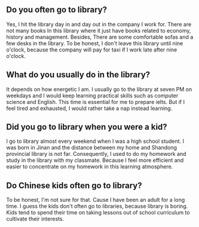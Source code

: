 ## Do you often go to library?   
Yes, I hit the library day in and day out in the company I work for.  There are not many books In this library where it just have books related to economy, history and management. Besides, There are some comfortable sofas and a few desks in the library. To be honest, I don't leave this library until nine o'clock, because the company will pay for taxi if I work late after nine o'clock.

## What do you usually do in the library?   
It depends on how energetic I am.  I usually go to the library at seven PM on weekdays and I would keep learning practical skills such as computer science and English. This time is essential for me to prepare ielts. But if I feel tired and exhausted, I would rather take a nap instead learning.

## Did you go to library when you were a kid?   
I go to library almost every weekend when I was a high school student.  I was born in Jinan and the distance between my home and  Shandong provincial library is not far. Consequently, I used to do my homework and study in the library with my classmate.  Because I feel more efficient and easier to concentrate on my homework in this learning atmosphere.

## Do Chinese kids often go to library?   
To be honest, I'm not sure for that. Cause I have been an adult for a long time.   I guess the kids don't often go to libraries, because library is boring. Kids tend to spend their time on taking lessons out of school curriculum to cultivate their interests.

